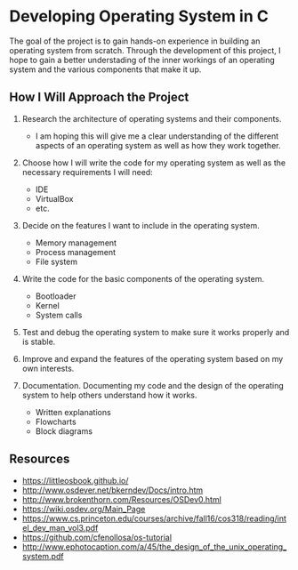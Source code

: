 # Developing Operating System in C

The goal of the project is to gain hands-on experience in building an operating system from scratch. Through the development of this project, I hope to gain a better understading of the inner workings of an operating system and the various components that make it up.

## How I Will Approach the Project

1. Research the architecture of operating systems and their components. 
      * I am hoping this will give me a clear understanding of the different aspects of an operating system as well as how they work together.
      
2. Choose how I will write the code for my operating system as well as the necessary requirements I will need:
      * IDE
      * VirtualBox
      * etc.

3. Decide on the features I want to include in the operating system.
      * Memory management
      * Process management 
      * File system
      
4. Write the code for the basic components of the operating system.
      * Bootloader
      * Kernel
      * System calls
      
5. Test and debug the operating system to make sure it works properly and is stable.

6. Improve and expand the features of the operating system based on my own interests.

7. Documentation. Documenting my code and the design of the operating system to help others understand how it works.
      * Written explanations
      * Flowcharts
      * Block diagrams
      
## Resources

  * https://littleosbook.github.io/
  * http://www.osdever.net/bkerndev/Docs/intro.htm
  * http://www.brokenthorn.com/Resources/OSDev0.html
  * https://wiki.osdev.org/Main_Page
  * https://www.cs.princeton.edu/courses/archive/fall16/cos318/reading/intel_dev_man_vol3.pdf
  * https://github.com/cfenollosa/os-tutorial
  * http://www.ephotocaption.com/a/45/the_design_of_the_unix_operating_system.pdf
 
  
